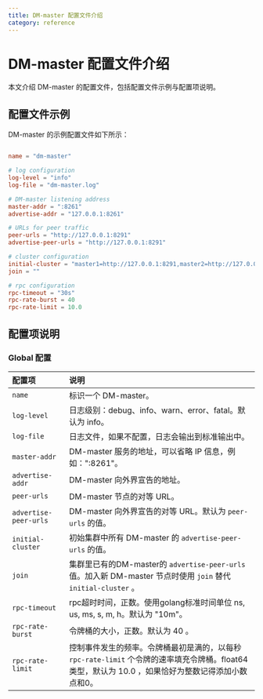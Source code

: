 ```yaml
---
title: DM-master 配置文件介绍
category: reference
---
```


# DM-master 配置文件介绍

本文介绍 DM-master 的配置文件，包括配置文件示例与配置项说明。

## 配置文件示例

DM-master 的示例配置文件如下所示：

```toml

name = "dm-master"

# log configuration
log-level = "info"
log-file = "dm-master.log"

# DM-master listening address
master-addr = ":8261"
advertise-addr = "127.0.0.1:8261"

# URLs for peer traffic
peer-urls = "http://127.0.0.1:8291"
advertise-peer-urls = "http://127.0.0.1:8291"

# cluster configuration
initial-cluster = "master1=http://127.0.0.1:8291,master2=http://127.0.0.1:8292,master3=http://127.0.0.1:8293"
join = ""

# rpc configuration
rpc-timeout = "30s"
rpc-rate-burst = 40
rpc-rate-limit = 10.0

```

## 配置项说明

### Global 配置

| 配置项        | 说明                                    |
| :------------ | :--------------------------------------- |
| `name` | 标识一个 DM-master。|
| `log-level` | 日志级别：debug、info、warn、error、fatal。默认为 info。|
| `log-file` | 日志文件，如果不配置，日志会输出到标准输出中。|
| `master-addr` | DM-master 服务的地址，可以省略 IP 信息，例如：":8261"。|
| `advertise-addr` | DM-master 向外界宣告的地址。|
| `peer-urls` | DM-master 节点的对等 URL。|
| `advertise-peer-urls` | DM-master 向外界宣告的对等 URL。默认为 `peer-urls` 的值。|
| `initial-cluster` | 初始集群中所有 DM-master 的 `advertise-peer-urls` 的值。|
| `join` | 集群里已有的DM-master的 `advertise-peer-urls` 值。加入新 DM-master 节点时使用 `join` 替代 `initial-cluster` 。|
| `rpc-timeout` | rpc超时时间，正数。使用golang标准时间单位 ns, us, ms, s, m, h。默认为 "10m"。|
| `rpc-rate-burst` | 令牌桶的大小，正数。默认为 40 。|
| `rpc-rate-limit` | 控制事件发生的频率。令牌桶最初是满的，以每秒 `rpc-rate-limit` 个令牌的速率填充令牌桶。float64类型，默认为 10.0 ，如果恰好为整数记得添加小数点和0。|
